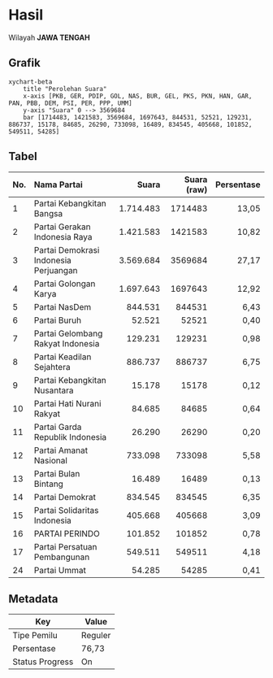 # Hasil

Wilayah **JAWA TENGAH**

## Grafik

```mermaid
xychart-beta
    title "Perolehan Suara"
    x-axis [PKB, GER, PDIP, GOL, NAS, BUR, GEL, PKS, PKN, HAN, GAR, PAN, PBB, DEM, PSI, PER, PPP, UMM]
    y-axis "Suara" 0 --> 3569684
    bar [1714483, 1421583, 3569684, 1697643, 844531, 52521, 129231, 886737, 15178, 84685, 26290, 733098, 16489, 834545, 405668, 101852, 549511, 54285]
```

## Tabel

| No. | Nama Partai                           | Suara     | Suara (raw) | Persentase |
|:--- |:------------------------------------- | ---------:| -----------:| ----------:|
| 1   | Partai Kebangkitan Bangsa             | 1.714.483 | 1714483     | 13,05      |
| 2   | Partai Gerakan Indonesia Raya         | 1.421.583 | 1421583     | 10,82      |
| 3   | Partai Demokrasi Indonesia Perjuangan | 3.569.684 | 3569684     | 27,17      |
| 4   | Partai Golongan Karya                 | 1.697.643 | 1697643     | 12,92      |
| 5   | Partai NasDem                         | 844.531   | 844531      | 6,43       |
| 6   | Partai Buruh                          | 52.521    | 52521       | 0,40       |
| 7   | Partai Gelombang Rakyat Indonesia     | 129.231   | 129231      | 0,98       |
| 8   | Partai Keadilan Sejahtera             | 886.737   | 886737      | 6,75       |
| 9   | Partai Kebangkitan Nusantara          | 15.178    | 15178       | 0,12       |
| 10  | Partai Hati Nurani Rakyat             | 84.685    | 84685       | 0,64       |
| 11  | Partai Garda Republik Indonesia       | 26.290    | 26290       | 0,20       |
| 12  | Partai Amanat Nasional                | 733.098   | 733098      | 5,58       |
| 13  | Partai Bulan Bintang                  | 16.489    | 16489       | 0,13       |
| 14  | Partai Demokrat                       | 834.545   | 834545      | 6,35       |
| 15  | Partai Solidaritas Indonesia          | 405.668   | 405668      | 3,09       |
| 16  | PARTAI PERINDO                        | 101.852   | 101852      | 0,78       |
| 17  | Partai Persatuan Pembangunan          | 549.511   | 549511      | 4,18       |
| 24  | Partai Ummat                          | 54.285    | 54285       | 0,41       |


## Metadata

| Key             | Value   |
| --------------- | ------- |
| Tipe Pemilu     | Reguler |
| Persentase      | 76,73   |
| Status Progress | On      |




